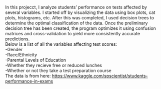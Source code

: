In this projecct, I analyze students’ performance on tests affected by several variables. I started off by visualizing the data using box plots, cat plots, histograms, etc. After this was completed, I used decision trees to determine the optimal classification of the data. Once the preliminary decision tree has been created, the program optimizes it using confusion matrices and cross-validation to yield more consistently accurate predictions.<br />
Below is a list of all the variables affecting test scores:<br />
-Gender <br />
-Race/Ethnicity <br />
-Parental Levels of Education<br />
-Whether they recieve free or reduced lunches<br />
-Whether or not they take a test preparation course<br />
The data is from here: https://www.kaggle.com/spscientist/students-performance-in-exams 
